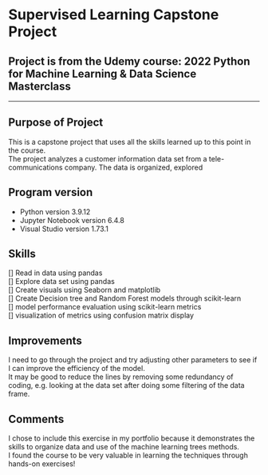 # Supervised Learning Capstone Project
## Project is from the Udemy course: 2022 Python for Machine Learning & Data Science Masterclass

-----------  
## Purpose of Project  
This is a capstone project that uses all the skills learned up to this point in the course.  
The project analyzes a customer information data set from a tele-communications company.
The data is organized, explored


## Program version  
- Python version 3.9.12  
- Jupyter Notebook version 6.4.8  
- Visual Studio version 1.73.1  

## Skills  
[] Read in data using pandas  
[] Explore data set using pandas  
[] Create visuals using Seaborn and matplotlib    
[] Create Decision tree and Random Forest models through scikit-learn  
[] model performance evaluation using scikit-learn metrics  
[] visualization of metrics using confusion matrix display  

## Improvements  
I need to go through the project and try adjusting other parameters to see if I can improve the efficiency of the model.  
It may be good to reduce the lines by removing some redundancy of coding, e.g. looking at the data set after doing some filtering of the data frame.  

## Comments  
I chose to include this exercise in my portfolio because it demonstrates the skills to organize data and use of the machine learning trees methods.  
I found the course to be very valuable in learning the techniques through hands-on exercises!